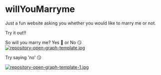 # willYouMarryme
Just a fun website asking you whether you would like to marry me or not.

Try it out!!

So will you marry me? Yes 🥹 or No 😏 
[![repository-open-graph-template.jpg](https://i.postimg.cc/X74JVs3G/repository-open-graph-template.jpg)](https://postimg.cc/HjvHz4rd)

Try saying 'no' 😏 

[![repository-open-graph-template-1.jpg](https://i.postimg.cc/nVvrby8f/repository-open-graph-template-1.jpg)](https://postimg.cc/Btn42wQm)

